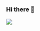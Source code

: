### Hi there 👋
<!--![Anurag's GitHub stats](https://github-readme-stats.vercel.app/api?username=dlwltn0430&show_icons=true&theme=radical)-->

<!--[![Top Langs](https://github-readme-stats.vercel.app/api/top-langs/?username=dlwltn0430&langs_count=10&layout=compact&theme=dark)](https://github.com/dlwltn0430/dlwltn0430)-->


<!--
**dlwltn0430/dlwltn0430** is a ✨ _special_ ✨ repository because its `README.md` (this file) appears on your GitHub profile.

Here are some ideas to get you started:

- 🔭 I’m currently working on ...
- 🌱 I’m currently learning ...
- 👯 I’m looking to collaborate on ...
- 🤔 I’m looking for help with ...
- 💬 Ask me about ...
- 📫 How to reach me: ...
- 😄 Pronouns: ...
- ⚡ Fun fact: ...
-->

<img src="https://img.shields.io/badge/Python-3776AB?style=for-the-badge&logo=Python&logoColor=white">
